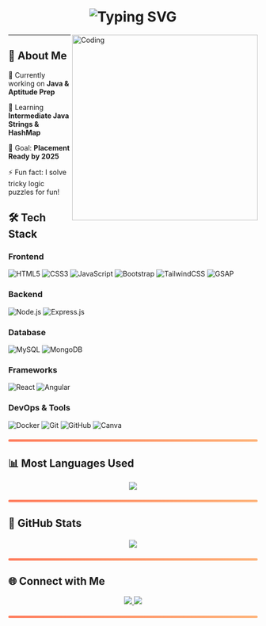 <!-- Animated Greeting -->
<h1 align="center">
  <img src="https://readme-typing-svg.herokuapp.com?font=Fira+Code&pause=1000&color=F72C7D&center=true&vCenter=true&width=500&lines=👋+Hi%2C+I'm+Karthi+Keyan;💻+Software+Developer;🚀+Placement+Prep+Enthusiast;📚+Lifelong+Learner" alt="Typing SVG" />
</h1>
<!-- Animated Coding GIF -->
<img align="right" alt="Coding" width="375" src="https://media.giphy.com/media/qgQUggAC3Pfv687qPC/giphy.gif">

---

## 📌 About Me

 🔭 Currently working on **Java & Aptitude Prep**
 
 🌱 Learning **Intermediate Java Strings & HashMap**
 
 🎯 Goal: **Placement Ready by 2025**
 
 ⚡ Fun fact: I solve tricky logic puzzles for fun!


## 🛠️ Tech Stack

### **Frontend**
![HTML5](https://img.shields.io/badge/HTML5-E34F26?style=for-the-badge&logo=html5&logoColor=white)
![CSS3](https://img.shields.io/badge/CSS3-1572B6?style=for-the-badge&logo=css3&logoColor=white)
![JavaScript](https://img.shields.io/badge/JavaScript-F7DF1E?style=for-the-badge&logo=javascript&logoColor=black)
![Bootstrap](https://img.shields.io/badge/Bootstrap-563D7C?style=for-the-badge&logo=bootstrap&logoColor=white)
![TailwindCSS](https://img.shields.io/badge/Tailwind_CSS-38B2AC?style=for-the-badge&logo=tailwind-css&logoColor=white)
![GSAP](https://img.shields.io/badge/GSAP-88CE02?style=for-the-badge&logo=greensock&logoColor=white)

### **Backend**
![Node.js](https://img.shields.io/badge/Node.js-339933?style=for-the-badge&logo=nodedotjs&logoColor=white)
![Express.js](https://img.shields.io/badge/Express.js-000000?style=for-the-badge&logo=express&logoColor=white)

### **Database**
![MySQL](https://img.shields.io/badge/MySQL-005C84?style=for-the-badge&logo=mysql&logoColor=white)
![MongoDB](https://img.shields.io/badge/MongoDB-47A248?style=for-the-badge&logo=mongodb&logoColor=white)

### **Frameworks**
![React](https://img.shields.io/badge/React-61DAFB?style=for-the-badge&logo=react&logoColor=black)
![Angular](https://img.shields.io/badge/Angular-DD0031?style=for-the-badge&logo=angular&logoColor=white)

### **DevOps & Tools**
![Docker](https://img.shields.io/badge/Docker-2496ED?style=for-the-badge&logo=docker&logoColor=white)
![Git](https://img.shields.io/badge/Git-F05032?style=for-the-badge&logo=git&logoColor=white)
![GitHub](https://img.shields.io/badge/GitHub-100000?style=for-the-badge&logo=github&logoColor=white)
![Canva](https://img.shields.io/badge/Canva-00C4CC?style=for-the-badge&logo=canva&logoColor=white)

<!-- Thick horizontal line -->
<hr style="border: 0; height: 5px; background: linear-gradient(to right, #ff7e5f, #feb47b); border-radius: 5px; margin: 20px 0;" />


## 📊 Most Languages Used
<p align="center"> <img src="https://github-readme-stats.vercel.app/api/top-langs/?username=kathikeyan-007&layout=compact&theme=radical&bg_color=0,000000,130F40&title_color=E94560&text_color=F8F8F2" /> </p> 
<!-- Thick horizontal line -->
<hr style="border: 0; height: 5px; background: linear-gradient(to right, #ff7e5f, #feb47b); border-radius: 5px; margin: 20px 0;" />


## 🚀 GitHub Stats <p align="center"> <img src="https://github-readme-streak-stats.herokuapp.com/?user=kathikeyan-007&theme=radical&fire=DD2727&ring=DD2727" /> </p>

<!-- Thick horizontal line -->
<hr style="border: 0; height: 5px; background: linear-gradient(to right, #ff7e5f, #feb47b); border-radius: 5px; margin: 20px 0;" />


## 🌐 Connect with Me  
<p align="center">
  <a href="https://www.linkedin.com/in/karthikeyan-c-660567259/">
    <img src="https://img.shields.io/badge/-LinkedIn-blue?style=for-the-badge&logo=Linkedin&logoColor=white" />
  </a>
  <a href="mailto:karthikeyan2004007@gmail.com">
    <img src="https://img.shields.io/badge/Email-D14836?style=for-the-badge&logo=gmail&logoColor=white" />
  </a>
</p>
<!-- Thick horizontal line -->
<hr style="border: 0; height: 5px; background: linear-gradient(to right, #ff7e5f, #feb47b); border-radius: 5px; margin: 20px 0;" />

